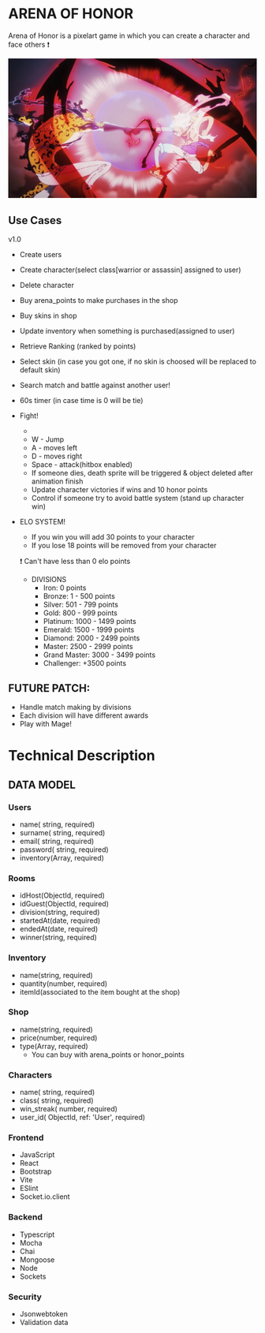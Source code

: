 # ARENA OF HONOR

Arena of Honor is a pixelart game in which you can create a character and face others ❗

![alt text](image.png)

## Use Cases

v1.0

- Create users
- Create character(select class[warrior or assassin] assigned to user)
- Delete character
- Buy arena_points to make purchases in the shop
- Buy skins in shop
- Update inventory when something is purchased(assigned to user)
- Retrieve Ranking (ranked by points)
- Select skin (in case you got one, if no skin is choosed will be replaced to default skin)
- Search match and battle against another user!
- 60s timer (in case time is 0 will be tie)
- Fight!

  -
  - W - Jump
  - A - moves left
  - D - moves right
  - Space - attack(hitbox enabled)
  - If someone dies, death sprite will be triggered & object deleted after animation finish
  - Update character victories if wins and 10 honor points
  - Control if someone try to avoid battle system (stand up character win)

- ELO SYSTEM!

  - If you win you will add 30 points to your character
  - If you lose 18 points will be removed from your character

  ❗ Can't have less than 0 elo points

  - DIVISIONS
    - Iron: 0 points
    - Bronze: 1 - 500 points
    - Silver: 501 - 799 points
    - Gold: 800 - 999 points
    - Platinum: 1000 - 1499 points
    - Emerald: 1500 - 1999 points
    - Diamond: 2000 - 2499 points
    - Master: 2500 - 2999 points
    - Grand Master: 3000 - 3499 points
    - Challenger: +3500 points

## FUTURE PATCH:

- Handle match making by divisions
- Each division will have different awards
- Play with Mage!

# Technical Description

## DATA MODEL

### Users

- name( string, required)
- surname( string, required)
- email( string, required)
- password( string, required)
- inventory(Array, required)

### Rooms

- idHost(ObjectId, required)
- idGuest(ObjectId, required)
- division(string, required)
- startedAt(date, required)
- endedAt(date, required)
- winner(string, required)

### Inventory

- name(string, required)
- quantity(number, required)
- itemId(associated to the item bought at the shop)

### Shop

- name(string, required)
- price(number, required)
- type(Array, required)
  - You can buy with arena_points or honor_points

### Characters

- name( string, required)
- class( string, required)
- win_streak( number, required)
- user_id( ObjectId, ref: 'User', required)

### Frontend

- JavaScript
- React
- Bootstrap
- Vite
- ESlint
- Socket.io.client

### Backend

- Typescript
- Mocha
- Chai
- Mongoose
- Node
- Sockets

### Security

- Jsonwebtoken
- Validation data
